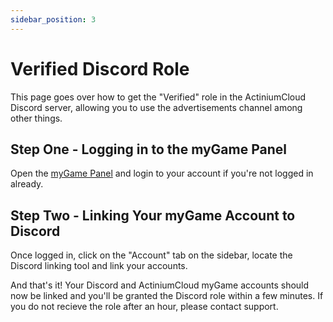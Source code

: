 ```yaml
---
sidebar_position: 3
---
```


# Verified Discord Role

This page goes over how to get the "Verified" role in the ActiniumCloud Discord server, allowing you to use the advertisements channel among other things.

## Step One - Logging in to the myGame Panel

Open the [myGame Panel](https://my.actiniumcloud.com/profile) and login to your account if you're not logged in already.

## Step Two - Linking Your myGame Account to Discord

Once logged in, click on the "Account" tab on the sidebar, locate the Discord linking tool and link your accounts.

And that's it! Your Discord and ActiniumCloud myGame accounts should now be linked and you'll be granted the Discord role within a few minutes. If you do not recieve the role after an hour, please contact support.